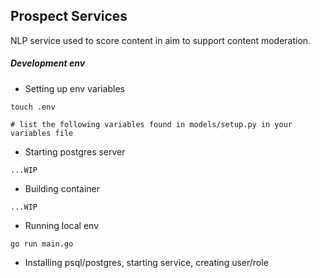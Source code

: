 ## Prospect Services

NLP service used to score content in aim to support content moderation. 


##### Development env

- Setting up env variables
```
touch .env

# list the following variables found in models/setup.py in your variables file
```

- Starting postgres server

```
...WIP

```


- Building container
```
...WIP
```

- Running local env
```
go run main.go
```

- Installing psql/postgres, starting service, creating user/role 
